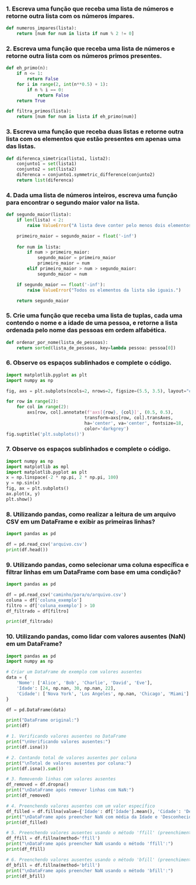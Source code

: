 ### 1. Escreva uma função que receba uma lista de números e retorne outra lista com os números ímpares.
```python
def numeros_impares(lista):
    return [num for num in lista if num % 2 != 0]

```

### 2. Escreva uma função que receba uma lista de números e retorne outra lista com os números primos presentes.
```python
def eh_primo(n):
    if n <= 1:
        return False
    for i in range(2, int(n**0.5) + 1):
        if n % i == 0:
            return False
    return True

def filtra_primos(lista):
    return [num for num in lista if eh_primo(num)]
```

### 3. Escreva uma função que receba duas listas e retorne outra lista com os elementos que estão presentes em apenas uma das listas.
```python
def diferenca_simetrica(lista1, lista2):
    conjunto1 = set(lista1)
    conjunto2 = set(lista2)
    diferenca = conjunto1.symmetric_difference(conjunto2)
    return list(diferenca)
```
### 4. Dada uma lista de números inteiros, escreva uma função para encontrar o segundo maior valor na lista.
```python
def segundo_maior(lista):
    if len(lista) < 2:
        raise ValueError("A lista deve conter pelo menos dois elementos.")

    primeiro_maior = segundo_maior = float('-inf')
    
    for num in lista:
        if num > primeiro_maior:
            segundo_maior = primeiro_maior
            primeiro_maior = num
        elif primeiro_maior > num > segundo_maior:
            segundo_maior = num

    if segundo_maior == float('-inf'):
        raise ValueError("Todos os elementos da lista são iguais.")

    return segundo_maior
```

### 5. Crie uma função que receba uma lista de tuplas, cada uma contendo o nome e a idade de uma pessoa, e retorne a lista ordenada pelo nome das pessoas em ordem alfabética.
```python
def ordenar_por_nome(lista_de_pessoas):
    return sorted(lista_de_pessoas, key=lambda pessoa: pessoa[0])
```

### 6. Observe os espaços sublinhados e complete o código.
```python
import matplotlib.pyplot as plt
import numpy as np

fig, axs = plt.subplots(ncols=2, nrows=2, figsize=(5.5, 3.5), layout="constrained")

for row in range(2):
    for col in range(2):
        axs[row, col].annotate(f'axs[{row}, {col}]', (0.5, 0.5),
                              transform=axs[row, col].transAxes,
                              ha='center', va='center', fontsize=18,
                              color='darkgrey')
fig.suptitle('plt.subplots()')

```

### 7. Observe os espaços sublinhados e complete o código.
```python
import numpy as np
import matplotlib as mpl
import matplotlib.pyplot as plt
x = np.linspace(-2 * np.pi, 2 * np.pi, 100)
y = np.sin(x)
fig, ax = plt.subplots()
ax.plot(x, y)
plt.show()
```

### 8. Utilizando pandas, como realizar a leitura de um arquivo CSV em um DataFrame e exibir as primeiras linhas?
```python
import pandas as pd

df = pd.read_csv('arquivo.csv')
print(df.head())
```

### 9. Utilizando pandas, como selecionar uma coluna específica e filtrar linhas em um DataFrame com base em uma condição?
```python
import pandas as pd

df = pd.read_csv('caminho/para/o/arquivo.csv')
coluna = df['coluna_exemplo']
filtro = df['coluna_exemplo'] > 10
df_filtrado = df[filtro]

print(df_filtrado)

```

### 10. Utilizando pandas, como lidar com valores ausentes (NaN) em um DataFrame?
```python
import pandas as pd
import numpy as np

# Criar um DataFrame de exemplo com valores ausentes
data = {
    'Nome': ['Alice', 'Bob', 'Charlie', 'David', 'Eve'],
    'Idade': [24, np.nan, 30, np.nan, 22],
    'Cidade': ['Nova York', 'Los Angeles', np.nan, 'Chicago', 'Miami']
}

df = pd.DataFrame(data)

print("DataFrame original:")
print(df)

# 1. Verificando valores ausentes no DataFrame
print("\nVerificando valores ausentes:")
print(df.isna())

# 2. Contando total de valores ausentes por coluna
print("\nTotal de valores ausentes por coluna:")
print(df.isna().sum())

# 3. Removendo linhas com valores ausentes
df_removed = df.dropna()
print("\nDataFrame após remover linhas com NaN:")
print(df_removed)

# 4. Preenchendo valores ausentes com um valor específico
df_filled = df.fillna(value={'Idade': df['Idade'].mean(), 'Cidade': 'Desconhecida'})
print("\nDataFrame após preencher NaN com média da Idade e 'Desconhecida' para Cidade:")
print(df_filled)

# 5. Preenchendo valores ausentes usando o método 'ffill' (preenchimento para frente)
df_ffill = df.fillna(method='ffill')
print("\nDataFrame após preencher NaN usando o método 'ffill':")
print(df_ffill)

# 6. Preenchendo valores ausentes usando o método 'bfill' (preenchimento para trás)
df_bfill = df.fillna(method='bfill')
print("\nDataFrame após preencher NaN usando o método 'bfill':")
print(df_bfill)

```

